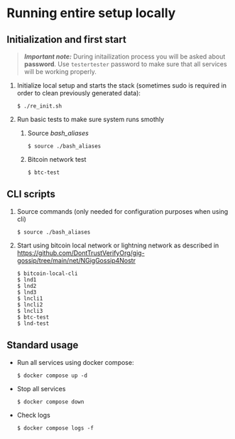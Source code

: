 Running entire setup locally
=====


Initialization and first start
-----

> ***Important note:*** During initailization process you will be asked about **password**. Use `testertester` password to make sure that all services will be working properly.

1. Initialize local setup and starts the stack (sometimes sudo is required in order to clean previously generated data):

    ```
    $ ./re_init.sh
    ```

2. Run basic tests to make sure system runs smothly
    1. Source *bash_aliases*

        ```
        $ source ./bash_aliases
        ```

    2. Bitcoin network test

        ```
        $ btc-test
        ```


CLI scripts
-----

1. Source commands (only needed for configuration purposes when using cli)

    ```
    $ source ./bash_aliases
    ```

2. Start using bitcoin local network or lightning network as described in <https://github.com/DontTrustVerifyOrg/gig-gossip/tree/main/net/NGigGossip4Nostr>

    ```
    $ bitcoin-local-cli
    $ lnd1
    $ lnd2
    $ lnd3
    $ lncli1
    $ lncli2
    $ lncli3
    $ btc-test
    $ lnd-test
    ```

Standard usage
-----

- Run all services using docker compose:

    ```
    $ docker compose up -d
    ```

- Stop all services

    ```
    $ docker compose down
    ```

- Check logs

    ```
    $ docker compose logs -f
    ```


